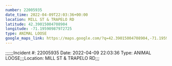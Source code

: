 ```yaml
---
number: 22005935
date_time: 2022-04-09T22:03:36+00:00
location: MILL ST & TRAPELO RD
latitude: 42.39015004708904
longitude: -71.19590987972725
type: ANIMAL LOOSE
google_maps_link: https://maps.google.com/?q=42.39015004708904,-71.19590987972725
---
```


;;;;;;Incident #: 22005935  Date: 2022-04-09 22:03:36   Type: ANIMAL LOOSE;;;Location: MILL ST & TRAPELO RD;;;
